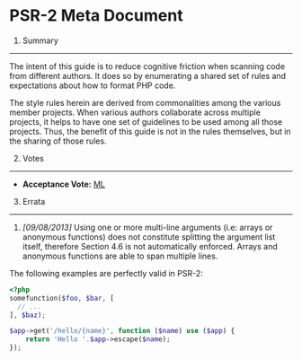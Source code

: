 PSR-2 Meta Document
===================

1. Summary
----------

The intent of this guide is to reduce cognitive friction when scanning code from different authors. It does so 
by enumerating a shared set of rules and expectations about how to format PHP code.

The style rules herein are derived from commonalities among the various member projects. When various authors 
collaborate across multiple projects, it helps to have one set of guidelines to be used among all those 
projects. Thus, the benefit of this guide is not in the rules themselves, but in the sharing of those rules.


2. Votes
--------

- **Acceptance Vote:** [ML](https://groups.google.com/d/msg/php-fig/c-QVvnZdMQ0/TdDMdzKFpdIJ)


3. Errata
---------

1. _[09/08/2013]_ Using one or more multi-line arguments (i.e: arrays or anonymous functions) does not constitute 
splitting the argument list itself, therefore Section 4.6 is not automatically enforced. Arrays and anonymous 
functions are able to span multiple lines.

The following examples are perfectly valid in PSR-2:

```php
<?php
somefunction($foo, $bar, [
  // ...
], $baz);

$app->get('/hello/{name}', function ($name) use ($app) { 
    return 'Hello '.$app->escape($name); 
});
```
